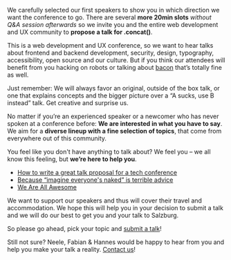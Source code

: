 We carefully selected our first speakers to show you in which direction we want the conference to go. There are several **more 20min slots** *without Q&A session afterwards* so we invite you and the entire web development and UX community to **propose a talk for .concat()**.

This is a web development and UX conference, so we want to hear talks about frontend and backend development, security, design, typography, accessibility, open source and our culture.
But if you think our attendees will benefit from you hacking on robots or talking about [bacon](https://www.youtube.com/watch?v=tRVUKCQw7qU) that’s totally fine as well. 

Just remember: We will always favor an original, outside of the box talk, or one that explains concepts and the bigger picture over a “A sucks, use B instead” talk. Get creative and surprise us.

No matter if you’re an experienced speaker or a newcomer who has never spoken at a conference before: **We are interested in what you have to say**. We aim for a **diverse lineup with a fine selection of topics**, that come from everywhere out of this community.

You feel like you don't have anything to talk about? We feel you – we all know this feeling, but **we’re here to help you**.

* [How to write a great talk proposal for a tech conference](http://2014.cssconf.eu/news/how-to-write-a-great-talk-proposal-for-a-tech)
* [Because “imagine everyone's naked” is terrible advice](http://speaking.io/)
* [We Are All Awesome](http://weareallaweso.me/)

We want to support our speakers and thus will cover their travel and accommodation. We hope this will help you in your decision to submit a talk and we will do our best to get you and your talk to Salzburg.

So please go ahead, pick your topic and [submit a talk](https://docs.google.com/forms/d/e/1FAIpQLScsqaGmwRfMLFbImrCuB_-r09KIV6AgC5LMQFf64V53OAEuVw/viewform)!

Still not sure? Neele, Fabian & Hannes would be happy to hear from you and help you make your talk a reality. [Contact us](mailto:talks@conc.at)!
